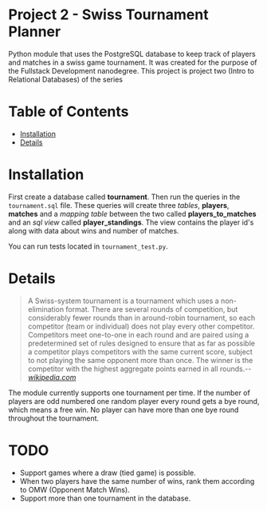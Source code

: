 # Project 2 - Swiss Tournament Planner

Python module that uses the PostgreSQL database to keep track of players and matches in a swiss game tournament.
It was created for the purpose of the Fullstack Development nanodegree. This project is project two (Intro to Relational Databases) of the series

# Table of Contents

- [Installation](#instalation)
- [Details](#hot_it_works)

# Installation <a id="instalation"></a>

First create a database called **tournament**. Then run the queries in the `tournament.sql` file.
These queries will create three *tables*, **players**,  **matches** and a *mapping table* between the two called **players_to_matches** and an *sql view* called **player_standings**.
The view contains the player id's along with data about wins and number of matches.

You can run tests located in `tournament_test.py`.

# Details



>A Swiss-system tournament is a tournament which uses a non-elimination format. There are several rounds of competition, but considerably fewer rounds than in around-robin tournament, so each competitor (team or individual) does not play every other competitor. Competitors meet one-to-one in each round and are paired using a predetermined set of rules designed to ensure that as far as possible a competitor plays competitors with the same current score, subject to not playing the same opponent more than once. The winner is the competitor with the highest aggregate points earned in all rounds.-- <cite>[wikipedia.com][1]</cite>

[1]:http://en.wikipedia.org/wiki/Swiss-system_tournament

The module currently supports one tournament per time.
If the number of players are odd numbered one random player every round gets a bye round, which means a free win.
No player can have more than one bye round throughout the tournament.

# TODO

- Support games where a draw (tied game) is possible.
- When two players have the same number of wins, rank them according to OMW (Opponent Match Wins).
- Support more than one tournament in the database.
